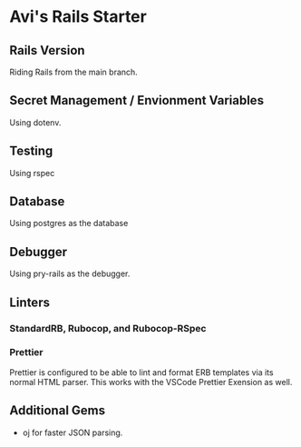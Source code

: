 # Avi's Rails Starter

## Rails Version

Riding Rails from the main branch.

## Secret Management / Envionment Variables

Using dotenv.

## Testing

Using rspec

## Database

Using postgres as the database

## Debugger

Using pry-rails as the debugger.

## Linters

### StandardRB, Rubocop, and Rubocop-RSpec

### Prettier

Prettier is configured to be able to lint and format ERB templates via its normal HTML parser. This
works with the VSCode Prettier Exension as well.

## Additional Gems

- oj for faster JSON parsing.
